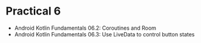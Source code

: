 Practical 6
==================================
- Android Kotlin Fundamentals 06.2: Coroutines and Room
- Android Kotlin Fundamentals 06.3: Use LiveData to control button states

